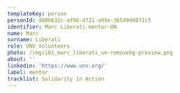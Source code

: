 ```yaml
---
templateKey: person
personId: d886632c-af96-4721-a95e-365499d871c5
identifier: Marc Liberati-mentor-UN
name: Marc
surname: Liberati
role: UNV Volunteers
photo: /img/i01_marc_liberati_un-removebg-preview.png
about: ''
linkedin: 'https://www.unv.org/'
label: mentor
tracklist: Solidarity in Action
---
```

